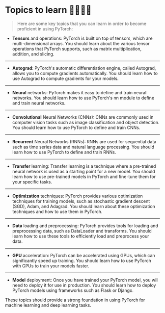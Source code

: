# Topics to learn 🧑‍🎓🧑‍💻

> Here are some key topics that you can learn in order to become proficient in using PyTorch:

- **Tensors** and operations: PyTorch is built on top of tensors, which are multi-dimensional arrays. You should learn about the various tensor operations that PyTorch supports, such as matrix multiplication, addition, and slicing.

---
- **Autograd**: PyTorch's automatic differentiation engine, called Autograd, allows you to compute gradients automatically. You should learn how to use Autograd to compute gradients for your models.

---
- **Neural** networks: PyTorch makes it easy to define and train neural networks. You should learn how to use PyTorch's nn module to define and train neural networks.

---
- **Convolutional** Neural Networks (CNNs): CNNs are commonly used in computer vision tasks such as image classification and object detection. You should learn how to use PyTorch to define and train CNNs.

---
- **Recurrent** Neural Networks (RNNs): RNNs are used for sequential data such as time series data and natural language processing. You should learn how to use PyTorch to define and train RNNs.

---
- **Transfer** learning: Transfer learning is a technique where a pre-trained neural network is used as a starting point for a new model. You should learn how to use pre-trained models in PyTorch and fine-tune them for your specific tasks.

---
- **Optimization** techniques: PyTorch provides various optimization techniques for training models, such as stochastic gradient descent (SGD), Adam, and Adagrad. You should learn about these optimization techniques and how to use them in PyTorch.

---
- **Data** loading and preprocessing: PyTorch provides tools for loading and preprocessing data, such as DataLoader and transforms. You should learn how to use these tools to efficiently load and preprocess your data.

---
- **GPU** acceleration: PyTorch can be accelerated using GPUs, which can significantly speed up training. You should learn how to use PyTorch with GPUs to train your models faster.

---
- **Model** deployment: Once you have trained your PyTorch model, you will need to deploy it for use in production. You should learn how to deploy PyTorch models using frameworks such as Flask or Django.

These topics should provide a strong foundation in using PyTorch for machine learning and deep learning tasks.


